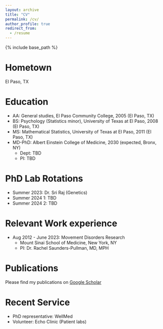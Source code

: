 ```yaml
---
layout: archive
title: "CV"
permalink: /cv/
author_profile: true
redirect_from:
  - /resume
---
```


{% include base_path %}

Hometown
======
El Paso, TX

Education
======
* AA: General studies, El Paso Community College, 2005 (El Paso, TX)
* BS: Psychology (Statistics minor), University of Texas at El Paso, 2008 (El Paso, TX)
* MS: Mathematical Statistics, University of Texas at El Paso, 2011 (El Paso, TX)
* MD-PhD: Albert Einstein College of Medicine, 2030 (expected, Bronx, NY)
  *   Dept: TBD
  *   PI: TBD

PhD Lab Rotations
======
* Summer 2023: Dr. Sri Raj (Genetics)
* Summer 2024 1: TBD
* Summer 2024 2: TBD

Relevant Work experience
======
* Aug 2012 - June 2023: Movement Disorders Research
  * Mount Sinai School of Medicine, New York, NY
  * PI: Dr. Rachel Saunders-Pullman, MD, MPH

Publications
======
 Please find my publications on [Google Scholar](https://scholar.google.com/citations?hl=en&user=dPz16RUAAAAJ)
  
Recent Service 
======
* PhD representative: WellMed
* Volunteer: Echo Clinic (Patient labs)

